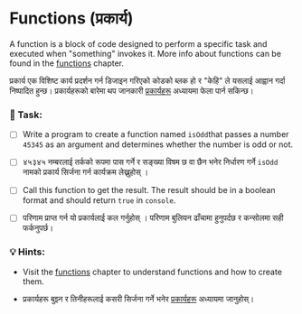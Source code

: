 # Functions (प्रकार्य)

A function is a block of code designed to perform a specific task and executed when "something" invokes it. More info about functions can be found in the [functions](../functions/) chapter.

प्रकार्य एक विशिष्ट कार्य प्रदर्शन गर्न डिजाइन गरिएको कोडको ब्लक हो र "केहि" ले यसलाई आह्वान गर्दा निष्पादित हुन्छ। प्रकार्यहरूको बारेमा थप जानकारी [प्रकार्यहरू](../functions/) अध्यायमा फेला पार्न सकिन्छ।


### 📝 Task:

* [ ] Write a program to create a function named `isOdd`that passes a number `45345` as an argument and determines whether the number is odd or not.

* [ ] ४५३४५ नम्बरलाई तर्कको रूपमा पास गर्ने र सङ्ख्या विषम छ वा छैन भनेर निर्धारण गर्ने `isOdd` नामको प्रकार्य सिर्जना गर्न कार्यक्रम लेख्नुहोस् ।
* [ ] Call this function to get the result. The result should be in a boolean format and should return `true` in `console`.&#x20;
* [ ] परिणाम प्राप्त गर्न यो प्रकार्यलाई कल गर्नुहोस् । परिणाम बुलियन ढाँचामा हुनुपर्दछ र कन्सोलमा सही फर्कनुपर्छ।

### 💡 Hints:

* Visit the [functions](../functions/) chapter to understand functions and how to create them.

* प्रकार्यहरू बुझ्न र तिनीहरूलाई कसरी सिर्जना गर्ने भनेर [प्रकार्यहरू](../functions/) अध्यायमा जानुहोस्।
